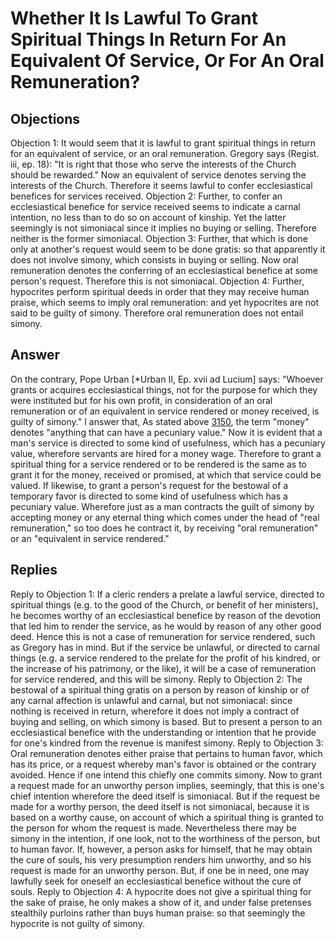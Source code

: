 # Whether It Is Lawful To Grant Spiritual Things In Return For An Equivalent Of Service, Or For An Oral Remuneration?
## Objections
Objection 1: It would seem that it is lawful to grant spiritual things in return for an equivalent of service, or an oral remuneration. Gregory says (Regist. iii, ep. 18): "It is right that those who serve the interests of the Church should be rewarded." Now an equivalent of service denotes serving the interests of the Church. Therefore it seems lawful to confer ecclesiastical benefices for services received.
Objection 2: Further, to confer an ecclesiastical benefice for service received seems to indicate a carnal intention, no less than to do so on account of kinship. Yet the latter seemingly is not simoniacal since it implies no buying or selling. Therefore neither is the former simoniacal.
Objection 3: Further, that which is done only at another's request would seem to be done gratis: so that apparently it does not involve simony, which consists in buying or selling. Now oral remuneration denotes the conferring of an ecclesiastical benefice at some person's request. Therefore this is not simoniacal.
Objection 4: Further, hypocrites perform spiritual deeds in order that they may receive human praise, which seems to imply oral remuneration: and yet hypocrites are not said to be guilty of simony. Therefore oral remuneration does not entail simony.
## Answer
On the contrary, Pope Urban [*Urban II, Ep. xvii ad Lucium] says: "Whoever grants or acquires ecclesiastical things, not for the purpose for which they were instituted but for his own profit, in consideration of an oral remuneration or of an equivalent in service rendered or money received, is guilty of simony."
I answer that, As stated above [3150](A[2]), the term "money" denotes "anything that can have a pecuniary value." Now it is evident that a man's service is directed to some kind of usefulness, which has a pecuniary value, wherefore servants are hired for a money wage. Therefore to grant a spiritual thing for a service rendered or to be rendered is the same as to grant it for the money, received or promised, at which that service could be valued. If likewise, to grant a person's request for the bestowal of a temporary favor is directed to some kind of usefulness which has a pecuniary value. Wherefore just as a man contracts the guilt of simony by accepting money or any eternal thing which comes under the head of "real remuneration," so too does he contract it, by receiving "oral remuneration" or an "equivalent in service rendered."
## Replies
Reply to Objection 1: If a cleric renders a prelate a lawful service, directed to spiritual things (e.g. to the good of the Church, or benefit of her ministers), he becomes worthy of an ecclesiastical benefice by reason of the devotion that led him to render the service, as he would by reason of any other good deed. Hence this is not a case of remuneration for service rendered, such as Gregory has in mind. But if the service be unlawful, or directed to carnal things (e.g. a service rendered to the prelate for the profit of his kindred, or the increase of his patrimony, or the like), it will be a case of remuneration for service rendered, and this will be simony.
Reply to Objection 2: The bestowal of a spiritual thing gratis on a person by reason of kinship or of any carnal affection is unlawful and carnal, but not simoniacal: since nothing is received in return, wherefore it does not imply a contract of buying and selling, on which simony is based. But to present a person to an ecclesiastical benefice with the understanding or intention that he provide for one's kindred from the revenue is manifest simony.
Reply to Objection 3: Oral remuneration denotes either praise that pertains to human favor, which has its price, or a request whereby man's favor is obtained or the contrary avoided. Hence if one intend this chiefly one commits simony. Now to grant a request made for an unworthy person implies, seemingly, that this is one's chief intention wherefore the deed itself is simoniacal. But if the request be made for a worthy person, the deed itself is not simoniacal, because it is based on a worthy cause, on account of which a spiritual thing is granted to the person for whom the request is made. Nevertheless there may be simony in the intention, if one look, not to the worthiness of the person, but to human favor. If, however, a person asks for himself, that he may obtain the cure of souls, his very presumption renders him unworthy, and so his request is made for an unworthy person. But, if one be in need, one may lawfully seek for oneself an ecclesiastical benefice without the cure of souls.
Reply to Objection 4: A hypocrite does not give a spiritual thing for the sake of praise, he only makes a show of it, and under false pretenses stealthily purloins rather than buys human praise: so that seemingly the hypocrite is not guilty of simony.